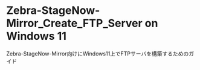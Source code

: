 # Zebra-StageNow-Mirror_Create_FTP_Server on Windows 11
Zebra-StageNow-Mirror向けにWindows11上でFTPサーバを構築するためのガイド

